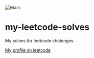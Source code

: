 ![Main](https://github.com/dzkoirn/my-leetcode-solves/actions/workflows/push.yml/badge.svg)

# my-leetcode-solves
My solves for leetcode chalenges

[My profile on leetcode](https://leetcode.com/dzkoirn/)
